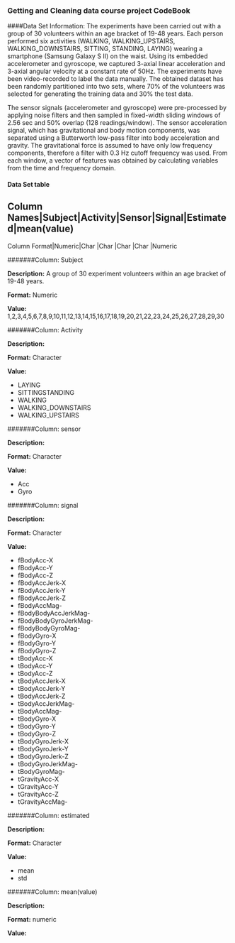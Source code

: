 ### Getting and Cleaning data course project CodeBook

####Data Set Information:
The experiments have been carried out with a group of 30 volunteers within an age bracket of 19-48 years. Each person performed six activities (WALKING, WALKING_UPSTAIRS, WALKING_DOWNSTAIRS, SITTING, STANDING, LAYING) wearing a smartphone (Samsung Galaxy S II) on the waist. Using its embedded accelerometer and gyroscope, we captured 3-axial linear acceleration and 3-axial angular velocity at a constant rate of 50Hz. The experiments have been video-recorded to label the data manually. The obtained dataset has been randomly partitioned into two sets, where 70% of the volunteers was selected for generating the training data and 30% the test data. 

The sensor signals (accelerometer and gyroscope) were pre-processed by applying noise filters and then sampled in fixed-width sliding windows of 2.56 sec and 50% overlap (128 readings/window). The sensor acceleration signal, which has gravitational and body motion components, was separated using a Butterworth low-pass filter into body acceleration and gravity. The gravitational force is assumed to have only low frequency components, therefore a filter with 0.3 Hz cutoff frequency was used. From each window, a vector of features was obtained by calculating variables from the time and frequency domain.


#### Data Set table
Column Names|Subject|Activity|Sensor|Signal|Estimated|mean(value)
------------------------------------------------------------------
Column Format|Numeric|Char   |Char  |Char  |Char     |Numeric


#######Column: Subject

__Description:__ A group of 30 experiment volunteers within an age bracket of 19-48 years.

__Format:__ Numeric

__Value:__ 1,2,3,4,5,6,7,8,9,10,11,12,13,14,15,16,17,18,19,20,21,22,23,24,25,26,27,28,29,30

#######Column: Activity

__Description:__ 

__Format:__ Character

__Value:__ 
* LAYING
* SITTINGSTANDING
* WALKING           
* WALKING_DOWNSTAIRS
* WALKING_UPSTAIRS

#######Column: sensor

__Description:__ 

__Format:__ Character

__Value:__ 
* Acc
* Gyro

#######Column: signal

__Description:__ 

__Format:__ Character

__Value:__ 
* fBodyAcc-X
* fBodyAcc-Y
* fBodyAcc-Z           
* fBodyAccJerk-X
* fBodyAccJerk-Y
* fBodyAccJerk-Z       
* fBodyAccMag-
* fBodyBodyAccJerkMag-
* fBodyBodyGyroJerkMag-
* fBodyBodyGyroMag-
* fBodyGyro-X
* fBodyGyro-Y          
* fBodyGyro-Z
* tBodyAcc-X
* tBodyAcc-Y         
* tBodyAcc-Z
* tBodyAccJerk-X
* tBodyAccJerk-Y     
* tBodyAccJerk-Z
* tBodyAccJerkMag-
* tBodyAccMag-       
* tBodyGyro-X
* tBodyGyro-Y
* tBodyGyro-Z         
* tBodyGyroJerk-X
* tBodyGyroJerk-Y
* tBodyGyroJerk-Z     
* tBodyGyroJerkMag-
* tBodyGyroMag-
* tGravityAcc-X        
* tGravityAcc-Y
* tGravityAcc-Z
* tGravityAccMag-  


#######Column: estimated

__Description:__ 

__Format:__ Character

__Value:__ 
* mean
* std


#######Column: mean(value)

__Description:__ 

__Format:__ numeric

__Value:__ 
